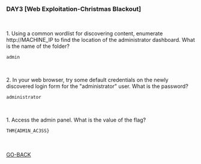 <h3 align="left">DAY3 [Web Exploitation-Christmas Blackout]
</h3>
<br>
<p align="left">1. Using a common wordlist for discovering content, enumerate http://MACHINE_IP to find the location of the administrator dashboard. What is the name of the folder?
<p>
  
```
admin
```
<br>
  <p align="left">2. In your web browser, try some default credentials on the newly discovered login form for the "administrator" user. What is the password?
<p>
  
```
administrator
```
  <br>
  <p align="left">1. Access the admin panel. What is the value of the flag?
<p>
  
```
THM{ADM1N_AC3SS}
```
  <br><br>
<a href="https://github.com/n00bcooD3R/advent-of-cyber3">GO-BACK</a>
